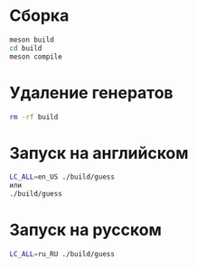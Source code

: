 # Сборка
```sh
meson build 
cd build
meson compile
```
# Удаление генератов

```sh
rm -rf build  
```
# Запуск на английском
```sh
LC_ALL=en_US ./build/guess
или
./build/guess
```
# Запуск на русском
```sh
LC_ALL=ru_RU ./build/guess 
```